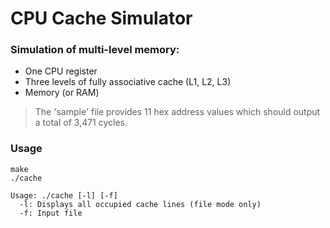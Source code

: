# CPU Cache Simulator

### Simulation of multi-level memory: 
- One CPU register
- Three levels of fully associative cache (L1, L2, L3)
- Memory (or RAM)

> The 'sample' file provides 11 hex address values which should output a total of 3,471 cycles.

### Usage
```
make
./cache
```
```
Usage: ./cache [-l] [-f]  
  -l: Displays all occupied cache lines (file mode only)  
  -f: Input file
```
